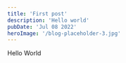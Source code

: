 ```yaml
---
title: 'First post'
description: 'Hello world'
pubDate: 'Jul 08 2022'
heroImage: '/blog-placeholder-3.jpg'
---
```


Hello World
